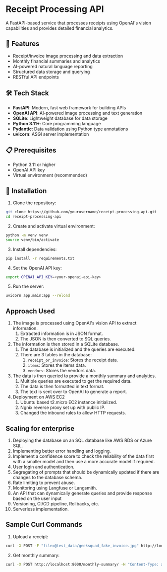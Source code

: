 # Receipt Processing API

A FastAPI-based service that processes receipts using OpenAI's vision capabilities and provides detailed financial analytics.

## 🚀 Features

- Receipt/invoice image processing and data extraction
- Monthly financial summaries and analytics
- AI-powered natural language reporting
- Structured data storage and querying
- RESTful API endpoints

## 🛠️ Tech Stack

- **FastAPI**: Modern, fast web framework for building APIs
- **OpenAI API**: AI-powered image processing and text generation
- **SQLite**: Lightweight database for data storage
- **Python 3.11+**: Core programming language
- **Pydantic**: Data validation using Python type annotations
- **uvicorn**: ASGI server implementation

## 📋 Prerequisites

- Python 3.11 or higher
- OpenAI API key
- Virtual environment (recommended)

## 🔧 Installation

1. Clone the repository:
```bash
git clone https://github.com/yourusername/receipt-processing-api.git
cd receipt-processing-api
```

2. Create and activate virtual environment:
```bash
python -m venv venv
source venv/bin/activate
```

3. Install dependencies:
```bash
pip install -r requirements.txt
```

4. Set the OpenAI API key:
```bash
export OPENAI_API_KEY=<your-openai-api-key>
```

5. Run the server:
```bash
uvicorn app.main:app --reload
```

## Approach Used

1. The image is processed using OpenAI's vision API to extract information.
    1. Extracted information is in JSON format.
    2. The JSON is then converted to SQL queries.
2. The information is then stored in a SQLite database.
    1. The database is initialized and the queries are executed.
    2. There are 3 tables in the database:
        1. `receipt_or_invoice`: Stores the receipt data.
        2. `items`: Stores the items data.
        3. `vendors`: Stores the vendors data.
3. The data is then queried to provide a monthly summary and analytics. 
    1. Multiple queries are executed to get the required data.
    2. The data is then formatted in text format.
    3. The text is sent over to OpenAI to generate a report.
4. Deployment on AWS EC2 
    1. Ubuntu based t2.micro EC2 instance initialized.
    2. Ngnix reverse proxy set up with public IP.
    3. Changed the inbound rules to allow HTTP requests.


## Scaling for enterprise

1. Deploying the database on an SQL database like AWS RDS or Azure SQL.
2. Implementing better error handling and logging.
3. Implement a confidence score to check the reliability of the data first with a smaller model and then use a more accurate model if required.
4. User login and authentication.
5. Segregating of prompts that should be dynamically updated if there are changes to the database schema. 
6. Rate limiting to prevent abuse.
7. Monitoring using Langfuse or Langsmith. 
8. An API that can dynamically generate queries and provide response based on the user input
9. Versioning, CI/CD pipeline, Rollbacks, etc.
10. Serverless implementation.


## Sample Curl Commands

1. Upload a receipt:
```bash
curl -X POST -F "file=@test_data/geeksquad_fake_invoice.jpg" http://localhost:8000/upload-receipt/
```

2. Get monthly summary:
```bash
curl -X POST http://localhost:8000/monthly-summary/ -H "Content-Type: application/json" -d '{"month": 9, "year": 2022}'
```

